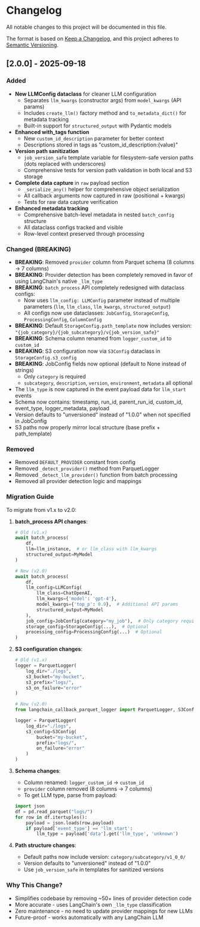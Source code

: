 # Changelog

All notable changes to this project will be documented in this file.

The format is based on [Keep a Changelog](https://keepachangelog.com/en/1.0.0/),
and this project adheres to [Semantic Versioning](https://semver.org/spec/v2.0.0.html).

## [2.0.0] - 2025-09-18

### Added
- **New LLMConfig dataclass** for cleaner LLM configuration
  - Separates `llm_kwargs` (constructor args) from `model_kwargs` (API params)
  - Includes `create_llm()` factory method and `to_metadata_dict()` for metadata tracking
  - Built-in support for `structured_output` with Pydantic models
- **Enhanced with_tags function**
  - New `custom_id_description` parameter for better context
  - Descriptions stored in tags as "custom_id_description:{value}"
- **Version path sanitization**
  - `job_version_safe` template variable for filesystem-safe version paths (dots replaced with underscores)
  - Comprehensive tests for version path validation in both local and S3 storage
- **Complete data capture** in `raw` payload section
  - `_serialize_any()` helper for comprehensive object serialization
  - All callback arguments now captured in raw (positional + kwargs)
  - Tests for raw data capture verification
- **Enhanced metadata tracking**
  - Comprehensive batch-level metadata in nested `batch_config` structure
  - All dataclass configs tracked and visible
  - Row-level context preserved through processing

### Changed (BREAKING)
- **BREAKING**: Removed `provider` column from Parquet schema (8 columns → 7 columns)
- **BREAKING**: Provider detection has been completely removed in favor of using LangChain's native `_llm_type`
- **BREAKING**: `batch_process` API completely redesigned with dataclass configs:
  - Now uses `llm_config: LLMConfig` parameter instead of multiple parameters (`llm`, `llm_class`, `llm_kwargs`, `structured_output`)
  - All configs now use dataclasses: `JobConfig`, `StorageConfig`, `ProcessingConfig`, `ColumnConfig`
- **BREAKING**: Default `StorageConfig.path_template` now includes version: `"{job_category}/{job_subcategory}/v{job_version_safe}"`
- **BREAKING**: Schema column renamed from `logger_custom_id` to `custom_id`
- **BREAKING**: S3 configuration now via `S3Config` dataclass in `StorageConfig.s3_config`
- **BREAKING**: JobConfig fields now optional (default to None instead of strings)
  - Only `category` is required
  - `subcategory`, `description`, `version`, `environment`, `metadata` all optional
- The `llm_type` is now captured in the event payload data for `llm_start` events
- Schema now contains: timestamp, run_id, parent_run_id, custom_id, event_type, logger_metadata, payload
- Version defaults to "unversioned" instead of "1.0.0" when not specified in JobConfig
- S3 paths now properly mirror local structure (base prefix + path_template)

### Removed
- Removed `DEFAULT_PROVIDER` constant from config
- Removed `_detect_provider()` method from ParquetLogger
- Removed `_detect_llm_provider()` function from batch processing
- Removed all provider detection logic and mappings

### Migration Guide
To migrate from v1.x to v2.0:

1. **batch_process API changes**:
   ```python
   # Old (v1.x)
   await batch_process(
       df,
       llm=llm_instance,  # or llm_class with llm_kwargs
       structured_output=MyModel
   )

   # New (v2.0)
   await batch_process(
       df,
       llm_config=LLMConfig(
           llm_class=ChatOpenAI,
           llm_kwargs={'model': 'gpt-4'},
           model_kwargs={'top_p': 0.9},  # Additional API params
           structured_output=MyModel
       ),
       job_config=JobConfig(category="my_job"),  # Only category required
       storage_config=StorageConfig(...),  # Optional
       processing_config=ProcessingConfig(...)  # Optional
   )
   ```

2. **S3 configuration changes**:
   ```python
   # Old (v1.x)
   logger = ParquetLogger(
       log_dir="./logs",
       s3_bucket="my-bucket",
       s3_prefix="logs/",
       s3_on_failure="error"
   )

   # New (v2.0)
   from langchain_callback_parquet_logger import ParquetLogger, S3Config

   logger = ParquetLogger(
       log_dir="./logs",
       s3_config=S3Config(
           bucket="my-bucket",
           prefix="logs/",
           on_failure="error"
       )
   )
   ```

3. **Schema changes**:
   - Column renamed: `logger_custom_id` → `custom_id`
   - `provider` column removed (8 columns → 7 columns)
   - To get LLM type, parse from payload:
   ```python
   import json
   df = pd.read_parquet("logs/")
   for row in df.itertuples():
       payload = json.loads(row.payload)
       if payload['event_type'] == 'llm_start':
           llm_type = payload['data'].get('llm_type', 'unknown')
   ```

4. **Path structure changes**:
   - Default paths now include version: `category/subcategory/v1_0_0/`
   - Version defaults to "unversioned" instead of "1.0.0"
   - Use `job_version_safe` in templates for sanitized versions

### Why This Change?
- Simplifies codebase by removing ~50+ lines of provider detection code
- More accurate - uses LangChain's own `_llm_type` classification
- Zero maintenance - no need to update provider mappings for new LLMs
- Future-proof - works automatically with any LangChain LLM